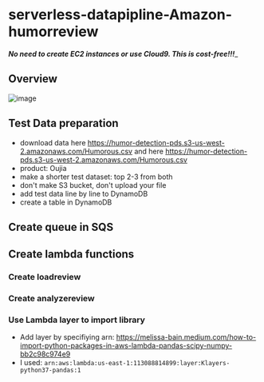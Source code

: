 # serverless-datapipline-Amazon-humorreview
_**No need to create EC2 instances or use Cloud9. This is cost-free!!!**__
## Overview
![image](https://user-images.githubusercontent.com/39500675/137433077-508dd37d-e140-4bf4-8ffc-427dd02b73ad.png)

## Test Data preparation
- download data here https://humor-detection-pds.s3-us-west-2.amazonaws.com/Humorous.csv and here https://humor-detection-pds.s3-us-west-2.amazonaws.com/Humorous.csv
- product: Oujia 
- make a shorter test dataset: top 2-3 from both
- don't make S3 bucket, don't upload your file
- add test data line by line to DynamoDB
- create a table in DynamoDB
## Create queue in SQS
## Create lambda functions
### Create loadreview
### Create analyzereview
### Use Lambda layer to import library
- Add layer by specifiying arn: https://melissa-bain.medium.com/how-to-import-python-packages-in-aws-lambda-pandas-scipy-numpy-bb2c98c974e9
- I used: ```arn:aws:lambda:us-east-1:113088814899:layer:Klayers-python37-pandas:1```
